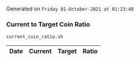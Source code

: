 Generated on `Friday 01-October-2021 at 01:23:48`

### Current to Target Coin Ratio
`current_coin_ratio.sh`

Date|Current|Target|Ratio
---|---|---|---

